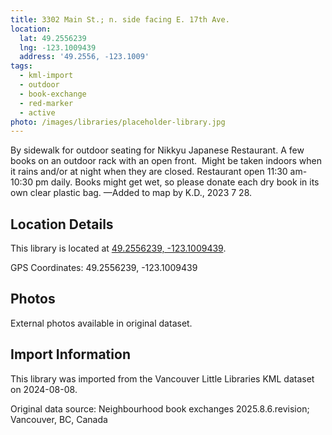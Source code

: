 ```yaml
---
title: 3302 Main St.; n. side facing E. 17th Ave.
location:
  lat: 49.2556239
  lng: -123.1009439
  address: '49.2556, -123.1009'
tags:
  - kml-import
  - outdoor
  - book-exchange
  - red-marker
  - active
photo: /images/libraries/placeholder-library.jpg
---
```

By sidewalk for outdoor seating for 
Nikkyu Japanese Restaurant.
A few books on an outdoor rack with an open front.  Might be taken indoors when it rains and/or at night when they are closed.
Restaurant open 11:30 am-10:30 pm daily.
Books might get wet, so please donate each dry book in its own clear plastic bag.
—Added to map by K.D., 2023 7 28.  

## Location Details

This library is located at [49.2556239, -123.1009439](https://www.google.com/maps?q=49.2556239,-123.1009439).

GPS Coordinates: 49.2556239, -123.1009439

## Photos

External photos available in original dataset.

## Import Information

This library was imported from the Vancouver Little Libraries KML dataset on 2024-08-08.

Original data source: Neighbourhood book exchanges 2025.8.6.revision; Vancouver, BC, Canada
